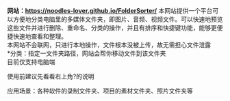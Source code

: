**网站：https://noodles-lover.github.io/FolderSorter/**
本网站提供一个平台可以方便地分类电脑里的多媒体文件夹，即图片、音频、视频文件。可以快速地预览这些文件并进行删除、重命名、分类的操作，并且有排序和快捷键功能，能够更便捷快速地查看和整理。<br>
本网站不会联网，只进行本地操作，文件根本没被上传，故无需担心文件泄露<br>
*分类：指定一文件夹路径，网站会帮你移动文件到该文件夹<br>
目前仅支持电脑端

使用前建议先看看右上角?的说明

应用场景：各种软件的录制文件夹、项目的素材文件夹、照片文件夹等
